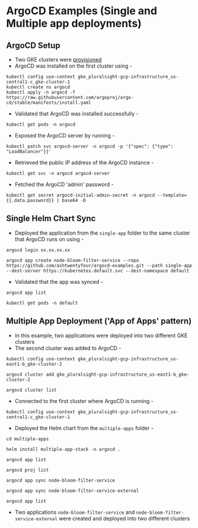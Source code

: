 # ArgoCD Examples (Single and Multiple app deployments)

## ArgoCD Setup

- Two GKE clusters were [provisioned](https://cloud.google.com/kubernetes-engine/docs)
- ArgoCD was installed on the first cluster using - 

```
kubectl config use-context gke_pluralsight-gcp-infrastructure_us-central1-c_gke-cluster-1
kubectl create ns argocd
kubectl apply -n argocd -f https://raw.githubusercontent.com/argoproj/argo-cd/stable/manifests/install.yaml
```

- Validated that ArgoCD was installed successfully - 

```
kubectl get pods -n argocd
```

- Exposed the ArgoCD server by running - 

```
kubectl patch svc argocd-server -n argocd -p '{"spec": {"type": "LoadBalancer"}}'
```

- Retrieved the public IP address of the ArgoCD instance -

```
kubectl get svc -n argocd argocd-server
```

- Fetched the ArgoCD 'admin' password - 

```
kubectl get secret argocd-initial-admin-secret -n argocd --template={{.data.password}} | base64 -D
```

## Single Helm Chart Sync

- Deployed the application from the ```single-app``` folder to the same cluster that ArgoCD runs on using - 

```
argocd login xx.xx.xx.xx 

argocd app create node-bloom-filter-service --repo https://github.com/ashtwentyfour/argocd-examples.git --path single-app --dest-server https://kubernetes.default.svc --dest-namespace default
```

- Validated that the app was synced -

```
argocd app list

kubectl get pods -n default
```

## Multiple App Deployment ('App of Apps' pattern)

- In this example, two applications were deployed into two different GKE clusters
- The second cluster was added to ArgoCD - 

```
kubectl config use-context gke_pluralsight-gcp-infrastructure_us-east1-b_gke-cluster-2

argocd cluster add gke_pluralsight-gcp-infrastructure_us-east1-b_gke-cluster-2

argocd cluster list
```

- Connected to the first cluster where ArgoCD is running - 

```
kubectl config use-context gke_pluralsight-gcp-infrastructure_us-central1-c_gke-cluster-1
```

- Deployed the Helm chart from the ```multiple-apps``` folder - 

```
cd multiple-apps

helm install multiple-app-stack -n argocd .

argocd app list

argocd proj list

argocd app sync node-bloom-filter-service

argocd app sync node-bloom-filter-service-external

argocd app list
```

- Two applications ```node-bloom-filter-service``` and ```node-bloom-filter-service-external``` were created and deployed into two different clusters
